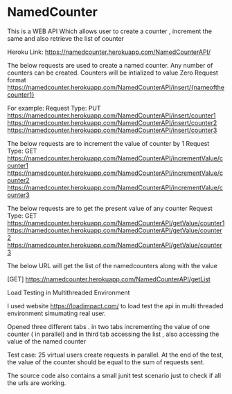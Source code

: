 # NamedCounter
This  is a WEB API Which allows user to create a counter , increment the same and also retrieve the list of counter

Heroku Link:
https://namedcounter.herokuapp.com/NamedCounterAPI/

The below requests are used to create a named counter. Any number of counters can be created. Counters will be intialized to value Zero
Request format  https://namedcounter.herokuapp.com/NamedCounterAPI/insert/{nameofthecounter1}

For example:
  Request Type: PUT
  https://namedcounter.herokuapp.com/NamedCounterAPI/insert/counter1
  https://namedcounter.herokuapp.com/NamedCounterAPI/insert/counter2
  https://namedcounter.herokuapp.com/NamedCounterAPI/insert/counter3

The below requests are to increment the value of counter by 1
Request Type: GET
  https://namedcounter.herokuapp.com/NamedCounterAPI/incrementValue/counter1
  https://namedcounter.herokuapp.com/NamedCounterAPI/incrementValue/counter2
  https://namedcounter.herokuapp.com/NamedCounterAPI/incrementValue/counter3


The below requests are to get the present value of any counter
Request Type: GET
  https://namedcounter.herokuapp.com/NamedCounterAPI/getValue/counter1
  https://namedcounter.herokuapp.com/NamedCounterAPI/getValue/counter2
  https://namedcounter.herokuapp.com/NamedCounterAPI/getValue/counter3

The below URL will get the list of the namedcounters along with the value

  [GET] https://namedcounter.herokuapp.com/NamedCounterAPI/getList


Load Testing in Multithreaded Environment

I used website https://loadimpact.com/ to load test the api in multi threaded environment simumating real user.

Opened three different tabs . in two tabs incrementing the value of one counter ( in parallel) and in third tab accessing the list , also accessing the value of the named counter

Test case: 25 virtual users create requests in parallel. At the end of the test, the value of the counter should be equal to the sum of requests sent. 

The source code also contains a small junit test scenario just to check if all the urls are working.
